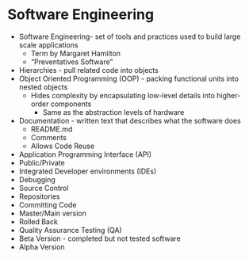 # Software Engineering

- Software Engineering- set of tools and practices used to build large scale applications
	- Term by Margaret Hamilton
	- “Preventatives Software”
- Hierarchies - pull related code into objects
- Object Oriented Programming (OOP) - packing functional units into nested objects
	- Hides complexity by encapsulating low-level details into higher-order components
		- Same as the abstraction levels of hardware
- Documentation - written text that describes what the software does
	- README.md
	- Comments
	- Allows Code Reuse
- Application Programming Interface (API)
- Public/Private 
- Integrated Developer environments (IDEs)
- Debugging
- Source Control 
- Repositories
- Committing Code
- Master/Main version
- Rolled Back
- Quality Assurance Testing (QA)
- Beta Version - completed but not tested software
- Alpha Version